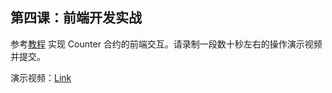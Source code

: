 ## 第四课：前端开发实战

参考[教程](https://github.com/starknet-edu/basecamp11-app) 实现 Counter 合约的前端交互。请录制一段数十秒左右的操作演示视频并提交。

演示视频：[Link](https://youtu.be/IzWDCZ9WaF4)
